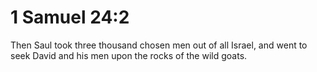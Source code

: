 # 1 Samuel 24:2

Then Saul took three thousand chosen men out of all Israel, and went to seek David and his men upon the rocks of the wild goats.